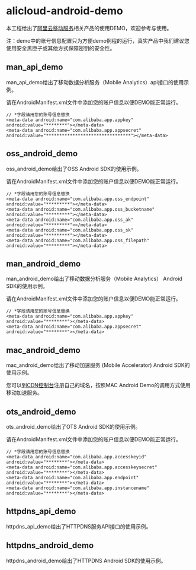 # alicloud-android-demo

本工程给出了[阿里云移动服务](http://dpa.console.aliyun.com/)相关产品的使用DEMO，欢迎参考与使用。

注：demo中的账号信息配置只为方便demo例程的运行，真实产品中我们建议您使用安全黑匣子或其他方式保障密钥的安全性。

## man_api_demo

man_api_demo给出了移动数据分析服务（Mobile Analytics）api接口的使用示例。

请在AndroidManifest.xml文件中添加您的账户信息以便DEMO能正常运行。

```
// *字段请用您的账号信息替换
<meta-data android:name="com.alibaba.app.appkey" android:value="********"></meta-data>
<meta-data android:name="com.alibaba.app.appsecret" android:value="********************************"></meta-data>
```

## oss_android_demo

oss_android_demo给出了OSS Android SDK的使用示例。

请在AndroidManifest.xml文件中添加您的账户信息以便DEMO能正常运行。

```
// *字段请用您的账号信息替换
<meta-data android:name="com.alibaba.app.oss_endpoint" android:value="*********"></meta-data>
<meta-data android:name="com.alibaba.app.oss_bucketname" android:value="*********"></meta-data>
<meta-data android:name="com.alibaba.app.oss_ak" android:value="*********"></meta-data>
<meta-data android:name="com.alibaba.app.oss_sk" android:value="*********"></meta-data>
<meta-data android:name="com.alibaba.app.oss_filepath" android:value="*********"></meta-data>
```

## man_android_demo

man_android_demo给出了移动数据分析服务（Mobile Analytics） Android SDK的使用示例。

请在AndroidManifest.xml文件中添加您的账户信息以便DEMO能正常运行。

```
// *字段请用您的账号信息替换
<meta-data android:name="com.alibaba.app.appkey" android:value="********"></meta-data>
<meta-data android:name="com.alibaba.app.appsecret" android:value="********"></meta-data>
```

## mac_android_demo

mac_android_demo给出了移动加速服务 (Mobile Accelerator) Android SDK的使用示例。

您可以到[CDN控制台](https://cdn.console.aliyun.com/console/index#/)注册自己的域名，按照MAC Android Demo的调用方式使用移动加速服务。

## ots_android_demo

ots_android_demo给出了OTS Android SDK的使用示例。

请在AndroidManifest.xml文件中添加您的账户信息以便DEMO能正常运行。

```
// *字段请用您的账号信息替换
<meta-data android:name="com.alibaba.app.accesskeyid" android:value="********"></meta-data>
<meta-data android:name="com.alibaba.app.accesskeysecret" android:value="********"></meta-data>
<meta-data android:name="com.alibaba.app.endpoint" android:value="********"></meta-data>
<meta-data android:name="com.alibaba.app.instancename" android:value="********"></meta-data>
```

## httpdns_api_demo

httpdns_api_demo给出了HTTPDNS服务API接口的使用示例。

## httpdns_android_demo

httpdns_android_demo给出了HTTPDNS Android SDK的使用示例。
